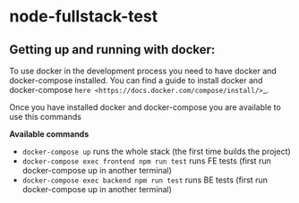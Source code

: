 # node-fullstack-test

Getting up and running with docker:
-----------------------------------
To use docker in the development process you need to have docker and docker-compose installed. You can find a guide to install docker and docker-compose `here <https://docs.docker.com/compose/install/>`_.

Once you have installed docker and docker-compose you are available to use this commands

**Available commands**

- `docker-compose up` runs the whole stack (the first time builds the project)
- `docker-compose exec frontend npm run test` runs FE tests (first run docker-compose up in another terminal)
- `docker-compose exec backend npm run test` runs BE tests (first run docker-compose up in another terminal)
